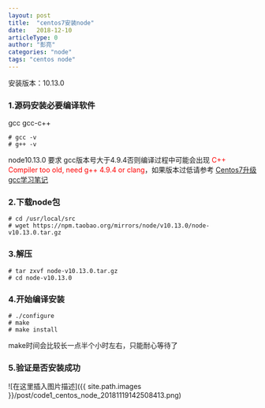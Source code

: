 ```yaml
---
layout: post
title:  "centos7安装node"
date:   2018-12-10
articleType: 0
author: "彭亮"
categories: "node"
tags: "centos node"
---
```


安装版本：10.13.0

### 1.源码安装必要编译软件
gcc gcc-c++

```
# gcc -v
# g++ -v
```
node10.13.0 要求 gcc版本号大于4.9.4否则编译过程中可能会出现 <font color=red>C++ Compiler too old, need g++ 4.9.4 or clang</font>，如果版本过低请参考 [Centos7升级gcc学习笔记](https://www.cnblogs.com/highway-9/p/5628852.html)

### 2.下载node包
```
# cd /usr/local/src
# wget https://npm.taobao.org/mirrors/node/v10.13.0/node-v10.13.0.tar.gz
```

### 3.解压
```
# tar zxvf node-v10.13.0.tar.gz
# cd node-v10.13.0
```

### 4.开始编译安装

```
# ./configure
# make
# make install
```
make时间会比较长一点半个小时左右，只能耐心等待了

### 5.验证是否安装成功
![在这里插入图片描述]({{ site.path.images }}/post/code1_centos_node_20181119142508413.png)